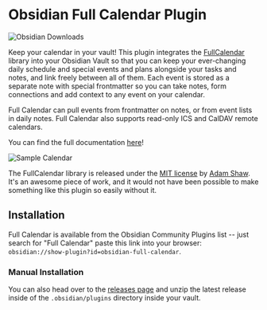 # Obsidian Full Calendar Plugin

![Obsidian Downloads](https://img.shields.io/badge/dynamic/json?logo=obsidian&color=%23483699&label=downloads&query=%24%5B%22obsidian-full-calendar%22%5D.downloads&url=https%3A%2F%2Fraw.githubusercontent.com%2Fobsidianmd%2Fobsidian-releases%2Fmaster%2Fcommunity-plugin-stats.json)

Keep your calendar in your vault! This plugin integrates the [FullCalendar](https://github.com/fullcalendar/fullcalendar) library into your Obsidian Vault so that you can keep your ever-changing daily schedule and special events and plans alongside your tasks and notes, and link freely between all of them. Each event is stored as a separate note with special frontmatter so you can take notes, form connections and add context to any event on your calendar.

Full Calendar can pull events from frontmatter on notes, or from event lists in daily notes. Full Calendar also supports read-only ICS and CalDAV remote calendars.

You can find the full documentation [here](https://davish.github.io/obsidian-full-calendar/)!

![Sample Calendar](https://raw.githubusercontent.com/davish/obsidian-full-calendar/main/docs/assets/sample-calendar.png)

The FullCalendar library is released under the [MIT license](https://github.com/fullcalendar/fullcalendar/blob/master/LICENSE.txt) by [Adam Shaw](https://github.com/arshaw). It's an awesome piece of work, and it would not have been possible to make something like this plugin so easily without it.

## Installation

Full Calendar is available from the Obsidian Community Plugins list -- just search for "Full Calendar" paste this link into your browser: `obsidian://show-plugin?id=obsidian-full-calendar`.

### Manual Installation

You can also head over to the [releases page](https://github.com/davish/obsidian-full-calendar/releases) and unzip the latest release inside of the `.obsidian/plugins` directory inside your vault.
